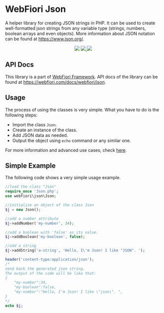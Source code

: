 # WebFiori Json

A helper library for creating JSON strings in PHP. It can be used to create well-formatted json strings from any variable type (strings, numbers, boolean arrays and even objects). More information about JSON notation can be found at https://www.json.org/.

<p align="center">
  <img src="https://github.com/WebFiori/json/workflows/Build/badge.svg?branch=master">
  <a href="https://codecov.io/gh/WebFiori/json">
    <img src="https://codecov.io/gh/WebFiori/json/branch/master/graph/badge.svg" />
  </a>
  <a href="https://packagist.org/packages/webfiori/jsonx">
    <img src="https://img.shields.io/packagist/dt/webfiori/jsonx?color=light-green">
  </a>
</p>

## API Docs
This library is a part of <a href="https://github.com/WebFiori/framework">WebFiori Framework</a>. API docs of the library can be found at https://webfiori.com/docs/webfiori/json.

## Usage
The process of using the classes is very simple. What you have to do is the following steps:

  * Import the class `Json`.
  * Create an instance of the class.
  * Add JSON data as needed.
  * Output the object using `echo` command or any similar one.

For more information and advanced use cases, check [here](https://webfiori.com/learn/webfiori-json).

## Simple Example
The following code shows a very simple usage example.

```php
//load the class "Json"
require_once 'Json.php';
use webfiori\json\Json;

//initialize an object of the class Json
$j = new Json();

//add a number attribute
$j->addNumber('my-number', 34);

//add a boolean with 'false' as its value. 
$j->addBoolean('my-boolean', false);

//add a string
$j->addString('a-string', 'Hello, I\'m Json! I like "JSON". ');

header('content-type:application/json');
/*
send back the generated json string.
The output of the code will be like that:
{
    "my-number":34,
    "my-boolean":false,
    "my-number":"Hello, I'm Json! I like \"json\". ",
}
*/
echo $j;
```


